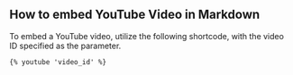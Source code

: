 ## How to embed YouTube Video in Markdown

To embed a YouTube video, utilize the following shortcode, with the video ID specified as the parameter.  

```markdown
{% youtube 'video_id' %}
```